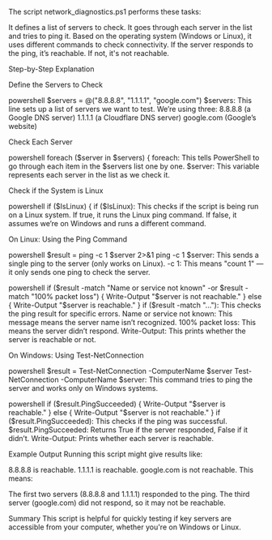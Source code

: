 The script network_diagnostics.ps1 performs these tasks:

It defines a list of servers to check.
It goes through each server in the list and tries to ping it.
Based on the operating system (Windows or Linux), it uses different commands to check connectivity.
If the server responds to the ping, it’s reachable. If not, it's not reachable.

Step-by-Step Explanation

Define the Servers to Check

powershell
$servers = @("8.8.8.8", "1.1.1.1", "google.com")
$servers: This line sets up a list of servers we want to test. We’re using three:
8.8.8.8 (a Google DNS server)
1.1.1.1 (a Cloudflare DNS server)
google.com (Google’s website)

Check Each Server

powershell
foreach ($server in $servers) {
foreach: This tells PowerShell to go through each item in the $servers list one by one.
$server: This variable represents each server in the list as we check it.

Check if the System is Linux

powershell
if ($IsLinux) {
if ($IsLinux): This checks if the script is being run on a Linux system.
If true, it runs the Linux ping command.
If false, it assumes we’re on Windows and runs a different command.

On Linux: Using the Ping Command

powershell
$result = ping -c 1 $server 2>&1
ping -c 1 $server: This sends a single ping to the server (only works on Linux).
-c 1: This means "count 1" — it only sends one ping to check the server.

powershell
if ($result -match "Name or service not known" -or $result -match "100% packet loss") {
    Write-Output "$server is not reachable."
} else {
    Write-Output "$server is reachable."
}
if ($result -match "..."): This checks the ping result for specific errors.
Name or service not known: This message means the server name isn’t recognized.
100% packet loss: This means the server didn’t respond.
Write-Output: This prints whether the server is reachable or not.

On Windows: Using Test-NetConnection

powershell
$result = Test-NetConnection -ComputerName $server
Test-NetConnection -ComputerName $server: This command tries to ping the server and works only on Windows systems.

powershell
if ($result.PingSucceeded) {
    Write-Output "$server is reachable."
} else {
    Write-Output "$server is not reachable."
}
if ($result.PingSucceeded): This checks if the ping was successful.
$result.PingSucceeded: Returns True if the server responded, False if it didn’t.
Write-Output: Prints whether each server is reachable.

Example Output
Running this script might give results like:

8.8.8.8 is reachable.
1.1.1.1 is reachable.
google.com is not reachable.
This means:

The first two servers (8.8.8.8 and 1.1.1.1) responded to the ping.
The third server (google.com) did not respond, so it may not be reachable.

Summary
This script is helpful for quickly testing if key servers are accessible from your computer, whether you're on Windows or Linux.
